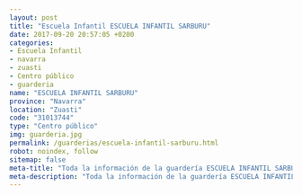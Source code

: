 ```yaml
---
layout: post
title: "Escuela Infantil ESCUELA INFANTIL SARBURU"
date: 2017-09-20 20:57:05 +0200
categories:
- Escuela Infantil
- navarra
- zuasti
- Centro público
- guarderia
name: "ESCUELA INFANTIL SARBURU"
province: "Navarra"
location: "Zuasti"
code: "31013744"
type: "Centro público"
img: guarderia.jpg
permalink: /guarderias/escuela-infantil-sarburu.html
robot: noindex, follow
sitemap: false
meta-title: "Toda la información de la guardería ESCUELA INFANTIL SARBURU"
meta-description: "Toda la información de la guardería ESCUELA INFANTIL SARBURU"
---
```

